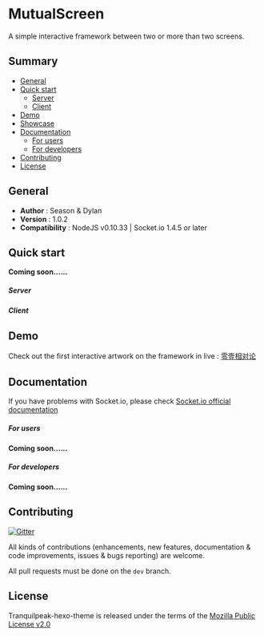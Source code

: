 # MutualScreen

A simple interactive framework between two or more than two screens.

## Summary ##

- [General](#general)
- [Quick start](#quick-start)
    * [Server](#Server)
    * [Client](#Client)
- [Demo](#demo)
- [Showcase](#showcase)
- [Documentation](#documentation)
    * [For users](#for-users)
    * [For developers](#for-developers)
- [Contributing](#contributing)
- [License](#license)

## General ##

- **Author** : Season & Dylan
- **Version** : 1.0.2
- **Compatibility** : NodeJS v0.10.33 | Socket.io 1.4.5 or later

## Quick start ##

**Coming soon......**

##### Server

##### Client

## Demo  ##

Check out the first interactive artwork on the framework in live  : [零壹相对论](http://sarah1225.com/front-left/)

## Documentation ##

If you have problems with Socket.io, please check [Socket.io official documentation](http://socket.io/docs/)


##### For users 
**Coming soon......** 

##### For developers
**Coming soon......**

## Contributing ##

[![Gitter](https://badges.gitter.im/wuzhongyi1105/MutualScreen.svg)](https://gitter.im/wuzhongyi1105/MutualScreen?utm_source=badge&utm_medium=badge&utm_campaign=pr-badge)

All kinds of contributions (enhancements, new features, documentation & code improvements, issues & bugs reporting) are welcome.

All pull requests must be done on the `dev` branch.

## License ##

Tranquilpeak-hexo-theme is released under the terms of the [ Mozilla Public License v2.0](https://github.com/wuzhongyi1105/MutualScreen/blob/master/LICENSE)
